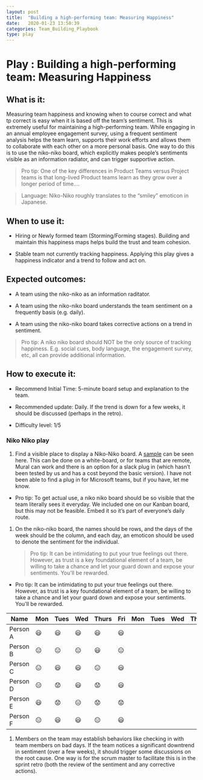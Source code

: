 ```yaml
---
layout: post
title:  "Building a high-performing team: Measuring Happiness"
date:   2020-01-23 13:50:39
categories: Team_Building_Playbook
type: play
---
```


Play : Building a high-performing team: Measuring Happiness
===========================================================

What is it:
-----------

Measuring team happiness and knowing when to course correct and what tp correct 
is easy when it is based off the team’s sentiment. This is extremely useful for 
maintaining a high-performing team. While engaging in an annual employee engagement 
survey, using a frequent sentiment analysis helps the team learn, supports their work 
efforts and allows them to collaborate with each other on a more personal basis. One way 
to do this is to use the niko-niko board, which explicitly makes people’s sentiments visible 
as an information radiator, and can trigger supportive action.

>   Pro tip: One of the key differences in Product Teams versus Project teams is
>   that long-lived Product teams learn as they grow over a longer period of
>   time….

>   Language: Niko-Niko roughly translates to the “smiley” emoticon in Japanese.

When to use it:
---------------

-   Hiring or Newly formed team (Storming/Forming stages). Building and maintain
    this happiness maps helps build the trust and team cohesion.

-   Stable team not currently tracking happiness. Applying this play gives a
    happiness indicator and a trend to follow and act on.

Expected outcomes:
------------------

-   A team using the niko-niko as an information raditator.

-   A team using the niko-niko board understands the team sentiment on a
    frequently basis (e.g. daily).

-   A team using the niko-niko board takes corrective actions on a trend in
    sentiment.

>   Pro tip: A niko niko board should NOT be the only source of tracking
>   happiness. E.g. social cues, body language, the engagement survey, etc, all
>   can provide additional information.

How to execute it:
------------------

-   Recommend Initial Time: 5-minute board setup and explanation to the team.

-   Recommended update: Daily. If the trend is down for a few weeks, it should
    be discussed (perhaps in the retro).

-   Difficulty level: 1/5

### Niko Niko play

1.  Find a visible place to display a Niko-Niko board. A
    [sample](https://www.agilealliance.org/glossary/nikoniko/) can be seen here.
    This can be done on a white-board, or for teams that are remote, Mural can
    work and there is an option for a slack plug in (which hasn’t been tested by
    us and has a cost beyond the basic version). I have not been able to find a
    plug in for Microsoft teams, but if you have, let me know.

-   Pro tip: To get actual use, a niko niko board should be so visible that the
    team literally sees it everyday. We included one on our Kanban board, but
    this may not be feasible. Embed it so it’s part of everyone’s daily route.

1.  On the niko-niko board, the names should be rows, and the days of the week
    should be the column, and each day, an emoticon should be used to denote the
    sentiment for the individual.
    
    >   Pro tip: It can be intimidating to put your true feelings out there.  However, as trust is a key foundational element of a team, be willing to take a chance and let your guard down and expose your sentiments.  You'll be rewarded.

-   Pro tip: It can be intimidating to put your true feelings out there.
    However, as trust is a key foundational element of a team, be willing to
    take a chance and let your guard down and expose your sentiments. You'll be
    rewarded.

| Name     | Mon              | Tues             | Wed              | Thurs            | Fri              | Mon | Tues | Wed | Thurs | Fri |
|----------|------------------|------------------|------------------|------------------|------------------|-----|------|-----|-------|-----|
| Person A | :smiley:         | :smiley:         | :smiley:         | :smiley:         | :smiley:         |     |      |     |       |     |
| Person B | :expressionless: | :expressionless: | :expressionless: | :smiley:         | :expressionless: |     |      |     |       |     |
| Person C | :expressionless: | :smiley:         | :smiley:         | :expressionless: | :smiley:         |     |      |     |       |     |
| Person D | :expressionless: | :worried:        | :smiley:         | :worried:        | :smiley:         |     |      |     |       |     |
| Person E | :smiley:         | :worried:        | :expressionless: | :worried:        | :worried:        |     |      |     |       |     |
| Person F | :expressionless: | :smiley:         | :smiley:         | :expressionless: | :smiley:         |     |      |     |       |     |

1.  Members on the team may establish behaviors like checking in with team
    members on bad days. If the team notices a significant downtrend in
    sentiment (over a few weeks), it should trigger some discussions on the root
    cause. One way is for the scrum master to facilitate this is in the sprint
    retro (both the review of the sentiment and any corrective actions).

